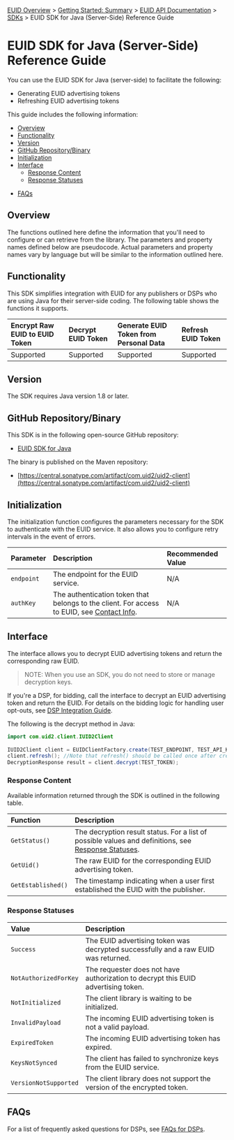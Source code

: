 [EUID Overview](../../../README.md) > [Getting Started: Summary](../getting-started/gs-summary.md) > [EUID API Documentation](../summary-doc-v2.md) > [SDKs](./summary-sdks.md) > EUID SDK for Java (Server-Side) Reference Guide

# EUID SDK for Java (Server-Side) Reference Guide

You can use the EUID SDK for Java (server-side) to facilitate the following:

- Generating EUID advertising tokens
- Refreshing EUID advertising tokens

This guide includes the following information:

- [Overview](#overview)
- [Functionality](#functionality)
- [Version](#version)
- [GitHub Repository/Binary](#github-repositorybinary)
- [Initialization](#initialization)
- [Interface](#interface)
  - [Response Content](#response-content)
  - [Response Statuses](#response-statuses)
* [FAQs](#faqs)

## Overview

The functions outlined here define the information that you'll need to configure or can retrieve from the library. The parameters and property names defined below are pseudocode. Actual parameters and property names vary by language but will be similar to the information outlined here.

## Functionality

This SDK simplifies integration with EUID for any publishers or DSPs who are using Java for their server-side coding. The following table shows the functions it supports.

| Encrypt Raw EUID to EUID Token | Decrypt EUID Token | Generate EUID Token from Personal Data | Refresh EUID Token |
| :--- | :--- | :--- | :--- |
| Supported | Supported | Supported | Supported |

## Version

The SDK requires Java version 1.8 or later.

## GitHub Repository/Binary

This SDK is in the following open-source GitHub repository:

- [EUID SDK for Java](https://github.com/IABTechLab/uid2-client-java/blob/master/README.md)

The binary is published on the Maven repository:

- [https://central.sonatype.com/artifact/com.uid2/uid2-client](https://central.sonatype.com/artifact/com.uid2/uid2-client)

## Initialization

The initialization function configures the parameters necessary for the SDK to authenticate with the EUID service. It also allows you to configure retry intervals in the event of errors.

| Parameter | Description | Recommended Value |
| :--- | :--- | :--- |
| `endpoint` | The endpoint for the EUID service. | N/A |
| `authKey` | The authentication token that belongs to the client. For access to EUID, see [Contact Info](../getting-started/gs-account-setup.md#contact-info). | N/A |

## Interface 

The interface allows you to decrypt EUID advertising tokens and return the corresponding raw EUID. 

>NOTE: When you use an SDK, you do not need to store or manage decryption keys.

If you're a DSP, for bidding, call the interface to decrypt an EUID advertising token and return the EUID. For details on the bidding logic for handling user opt-outs, see [DSP Integration Guide](../guides/dsp-guide.md).

The following is the decrypt method in Java:

```java
import com.uid2.client.IUID2Client
 
IUID2Client client = EUIDClientFactory.create(TEST_ENDPOINT, TEST_API_KEY, TEST_SECRET_KEY);
client.refresh(); //Note that refresh() should be called once after create(), and then once per hour
DecryptionResponse result = client.decrypt(TEST_TOKEN);
```

### Response Content

Available information returned through the SDK is outlined in the following table.

| Function | Description |
| :--- | :--- |
| `GetStatus()` | The decryption result status. For a list of possible values and definitions, see [Response Statuses](#response-statuses). |
| `GetUid()` | The raw EUID for the corresponding EUID advertising token. |
| `GetEstablished()` | The timestamp indicating when a user first established the EUID with the publisher. |

### Response Statuses

| Value | Description |
| :--- | :--- |
| `Success` | The EUID advertising token was decrypted successfully and a raw EUID was returned. |
| `NotAuthorizedForKey` | The requester does not have authorization to decrypt this EUID advertising token.|
| `NotInitialized` | The client library is waiting to be initialized. |
| `InvalidPayload` | The incoming EUID advertising token is not a valid payload. |
| `ExpiredToken` | The incoming EUID advertising token has expired. |
| `KeysNotSynced` | The client has failed to synchronize keys from the EUID service. |
| `VersionNotSupported` |  The client library does not support the version of the encrypted token. |

## FAQs

For a list of frequently asked questions for DSPs, see [FAQs for DSPs](../getting-started/gs-faqs.md#faqs-for-dsps).
